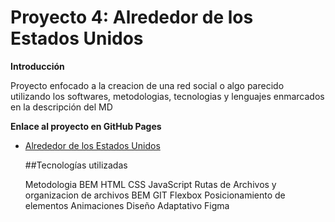 # Proyecto 4: Alrededor de los Estados Unidos

**Introducción**

Proyecto enfocado a la creacion de una red social o algo parecido utilizando los softwares, metodologias, tecnologias y lenguajes enmarcados en la descripción del MD

**Enlace al proyecto en GitHub Pages**

- [Alrededor de los Estados Unidos](https://zukuzuku2.github.io/web_project_4_esp/)

  ##Tecnologías utilizadas

  Metodologia BEM
  HTML
  CSS
  JavaScript
  Rutas de Archivos y organizacion de archivos BEM
  GIT
  Flexbox
  Posicionamiento de elementos
  Animaciones
  Diseño Adaptativo
  Figma
